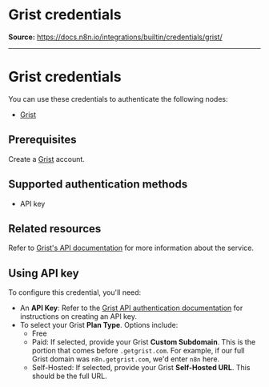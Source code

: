 # Grist credentials

**Source:** https://docs.n8n.io/integrations/builtin/credentials/grist/

---

# Grist credentials

You can use these credentials to authenticate the following nodes:

- [Grist](../../app-nodes/n8n-nodes-base.grist/)

## Prerequisites

Create a [Grist](https://getgrist.com/) account.

## Supported authentication methods

- API key

## Related resources

Refer to [Grist's API documentation](https://support.getgrist.com/api/) for more information about the service.

## Using API key

To configure this credential, you'll need:

- An **API Key**: Refer to the [Grist API authentication documentation](https://support.getgrist.com/rest-api/#authentication) for instructions on creating an API key.
- To select your Grist **Plan Type**. Options include:
  - Free
  - Paid: If selected, provide your Grist **Custom Subdomain**. This is the portion that comes before `.getgrist.com`. For example, if our full Grist domain was `n8n.getgrist.com`, we'd enter `n8n` here.
  - Self-Hosted: If selected, provide your Grist **Self-Hosted URL**. This should be the full URL.
